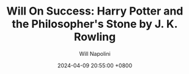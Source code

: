 ---
title: "Will On Success: Harry Potter and the Philosopher's Stone by J. K. Rowling"
author: Will Napolini
date: 2024-04-09 20:55:00 +0800
categories: [Mindset, Book-summaries]
tags:
  [
    harry-potter-and-the-sorcerers-stone,
    j-k-rowling,
    book-summaries,
    self-help,
    philosophy,
    psychology,
    personal-development,
    life-hacks,
    will-on-success
  ]
image: https://pbs.twimg.com/media/GO1qCArXoAE_EmB?format=jpg&name=large
alt: "Will On Success: Harry Potter and the Philosopher's Stone by J. K. Rowling"
fallback:
  - 
  # Replace with the URL of your backup image
  -
  # Replace with the URL of your backup image
---